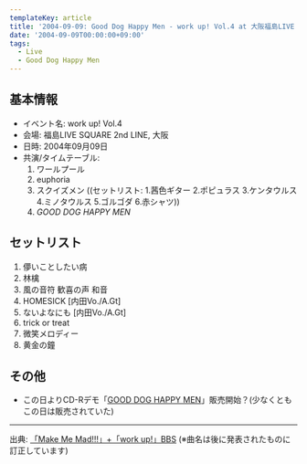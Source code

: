 ```yaml
---
templateKey: article
title: '2004-09-09: Good Dog Happy Men - work up! Vol.4 at 大阪福島LIVE SQUARE 2nd LINE'
date: '2004-09-09T00:00:00+09:00'
tags:
  - Live
  - Good Dog Happy Men
---
```

## 基本情報

* イベント名: work up! Vol.4
* 会場: 福島LIVE SQUARE 2nd LINE, 大阪
* 日時: 2004年09月09日
* 共演/タイムテーブル:
  1. ワールプール
  1. euphoria
  1. スクイズメン ((セットリスト: 1.茜色ギター 2.ポピュラス 3.ケンタウルス 4.ミノタウルス 5.ゴルゴダ 6.赤シャツ))
  1. *GOOD DOG HAPPY MEN*

## セットリスト

1. 儚いことしたい病
1. 林檎
1. 風の音符 歓喜の声 和音
1. HOMESICK [内田Vo./A.Gt]
1. ないよなにも [内田Vo./A.Gt]
1. trick or treat
1. 微笑メロディー
1. 黄金の鐘

## その他

* この日よりCD-Rデモ「[GOOD DOG HAPPY MEN](/articles/2004-09-09-000000)」販売開始？(少なくともこの日は販売されていた)

---

出典: [「Make Me Mad!!!」+「work up!」BBS](http://web.archive.org/web/20041106015955/http://www1.rocketbbs.com/411/bbs.cgi?id=madcap&page=2) (※曲名は後に発表されたものに訂正しています)
